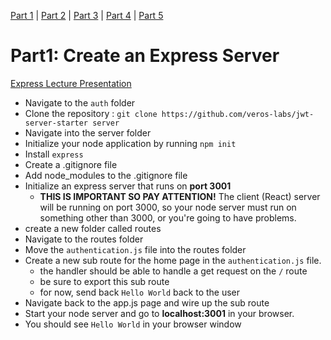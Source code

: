 [Part 1](./Part1.md) | [Part 2](./Part2.md) | [Part 3](./Part3.md) | [Part 4](./Part4.md) | [Part 5](./Part5.md)
# Part1: Create an Express Server

[Express Lecture Presentation](https://dc-houston.herokuapp.com/p2/Node/NodeExpress.html#1)

- Navigate to the `auth` folder
- Clone the repository : `git clone https://github.com/veros-labs/jwt-server-starter server`
- Navigate into the server folder 
- Initialize your node application by running `npm init`
- Install `express`
- Create a .gitignore file 
- Add node_modules to the .gitignore file
- Initialize an express server that runs on **port 3001**
    - **THIS IS IMPORTANT SO PAY ATTENTION!** The client (React) server will be running on port 3000, so your node server must run on something other than 3000, or you're going to have problems.
- create a new folder called routes
- Navigate to the routes folder 
- Move the `authentication.js` file into the routes folder
- Create a new sub route for the home page in the `authentication.js` file. 
    - the handler should be able to handle a get request on the `/` route
    - be sure to export this sub route
    - for now, send back `Hello World` back to the user
- Navigate back to the app.js page and wire up the sub route 
- Start your node server and go to **localhost:3001** in your browser.
- You should see `Hello World` in your browser window